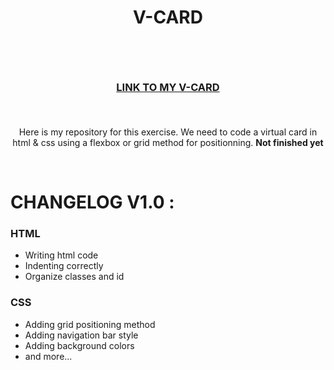 # <p align="center">V-CARD</p><br>

### <p align="center"> <a href="https://saphido.github.io/my-vcard/">LINK TO MY V-CARD</a> </p><br>

<p align="center"> Here is my repository for this exercise. We need to code a virtual card in html & css using a flexbox or grid method for positionning. <b>Not finished yet<p></b>
<br>

# CHANGELOG V1.0 :

### HTML

* Writing html code
* Indenting correctly
* Organize classes and id

### CSS

* Adding grid positioning method
* Adding navigation bar style
* Adding background colors
* and more...
